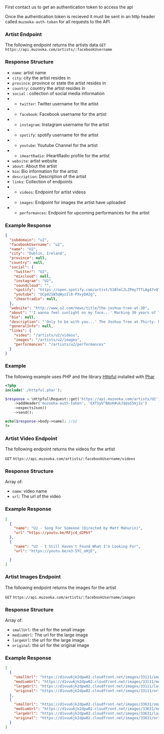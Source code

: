 First contact us to get an authentication token to access the api

Once the authentication token is recieved it must be sent in an http header called `muzooka-auth-token` for all requests to the API

### Artist Endpoint
The following endpoint returns the artists data
`GET` `https://api.muzooka.com/artists/:facebookUsername`

### Response Structure
* `name`: artist name
* `city`: city the artist resides in
* `province`: province or state the artist resides in
* `country`: country the artist resides in
* `social` : collection of social media information
* - `twitter`: Twitter username for the artist
* - `facebook`: Facebook username for the artist
* - `instagram`: Instagram username for the artist
* - `spotify`: spotify username for the artist
* - `youtube`: Youtube Channel for the artist
* - `iHeartRadio`: iHeartRadio profile for the artist
* `website`: artist website
* `about`: About the artist
* `bio`: Bio information for the artist
* `description`: Description of the artist
* `links`: Collection of endpoints
* - `videos`: Endpoint for artist videos
* - `images`: Endpoint for images the artist have uploaded
*  - `performances`: Endpoint for upcoming performances for the artist

### Example Response
```json
{
  "subdomain": "u2",
  "facebookUsername": "u2",
  "name": "U2",
  "city": "Dublin, Ireland",
  "province": null,
  "country": null,
  "social": {
    "twitter": "U2",
    "mixcloud": null,
    "instagram": "U2",
    "soundcloud": "",
    "spotify": "https://open.spotify.com/artist/51Blml2LZPmy7TTiAg47vQ",
    "youtube": "UCpd21W3qWyzIl8-PXvyDA2g",
    "iheartradio": null,
  },
  "website": "http://www.u2.com/news/title/the-joshua-tree-at-30",
  "about": "'I wanna feel sunlight on my face...' Marking 30 years of The Joshua Tree in stadiums across North America & Europe. Dates & Tickets - http://www.u2.com\n\n",
  "bio": null,
  "description": "'Only to be with you...' The Joshua Tree at Thirty. http://www.u2.com/news/title/the-joshua-tree-at-30",
  "generalInfo": null,
  "links": {
    "video": "/artists/u2/videos",
    "images": "/artists/u2/images",
    "performances": "/artists/u2/performances"
  }
}
```
### Example

The following example uses PHP and the library [Httpful](http://phphttpclient.com/) installed with [Phar](http://php.net/manual/en/book.phar.php)

```php
<?php
include('./httpful.phar');

$response = \Httpful\Request::get('https://api.muzooka.com/artists/U2')
    ->addHeader('muzooka-auth-token', 'EXTSyU^BAxK#ukJ$@aS5mj3z')
    ->expectsJson()
    ->send();

echo($response->body->name); //U2
?>
```

### Artist Video Endpoint

The following endpoint returns the videos for the artist

`GET` `https://api.muzooka.com/artists/:facebookUsername/videos`

### Response Structure
Array of: 
 - `name`: video name
 - `url`: The url of the video

### Example Response
```json
[
  {
    "name": "U2 - Song For Someone (Directed by Matt Mahurin)",
    "url" "https://youtu.be/RFjcd_d2PhY"
  },
  {
    "name": "U2 - I Still Haven't Found What I'm Looking For",
    "url": "https://youtu.be/e3-5YC_oHjE",

  }
]
```
### Artist Images Endpoint

The following endpoint returns the images for the artist

`GET` `https://api.muzooka.com/artists/:facebookUsername/images`

### Response Structure
Array of: 
 - `smallUrl`: the url for the small image
 - `mediumUrl`: The url for the large image
 - `largeUrl`: the url for the large image
 - `original`: the url for the original image

### Example Response
```json
[
  {
    "smallUrl": "https://d1vuu6jk2dpw02.cloudfront.net/images/33111/small.jpg",
    "mediumUrl": "https://d1vuu6jk2dpw02.cloudfront.net/images/33111/medium.jpg",
    "largeUrl": "https://d1vuu6jk2dpw02.cloudfront.net/images/33111/large.jpg",
    "original": "https://d1vuu6jk2dpw02.cloudfront.net/images/33111/original.jpg"
  },
  {
    "smallUrl": "https://d1vuu6jk2dpw02.cloudfront.net/images/33631/small.jpg",
    "mediumUrl": "https://d1vuu6jk2dpw02.cloudfront.net/images/33631/medium.jpg",
    "largeUrl": "https://d1vuu6jk2dpw02.cloudfront.net/images/33631/large.jpg",
    "original": "https://d1vuu6jk2dpw02.cloudfront.net/images/33631/original.jpg",
  }
]
```